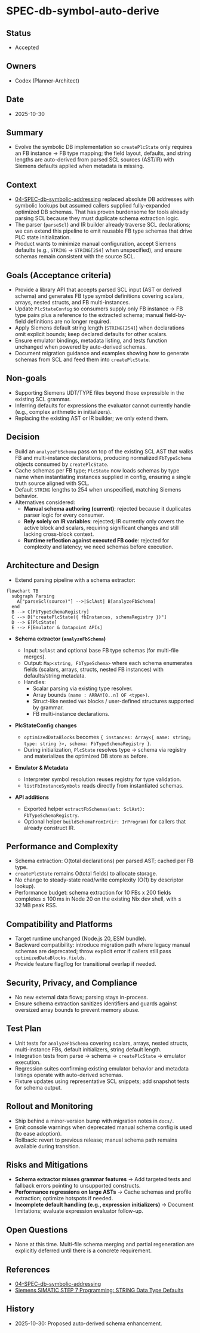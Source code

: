 # SPEC-db-symbol-auto-derive

## Status

- Accepted

## Owners

- Codex (Planner-Architect)

## Date

- 2025-10-30

## Summary

- Evolve the symbolic DB implementation so `createPlcState` only requires an FB instance → FB type mapping; the field layout, defaults, and string lengths are auto-derived from parsed SCL sources (AST/IR) with Siemens defaults applied when metadata is missing.

## Context

- [04-SPEC-db-symbolic-addressing](04-SPEC-db-symbolic-addressing.md) replaced absolute DB addresses with symbolic lookups but assumed callers supplied fully-expanded optimized DB schemas. That has proven burdensome for tools already parsing SCL because they must duplicate schema extraction logic.
- The parser (`parseScl`) and IR builder already traverse SCL declarations; we can extend this pipeline to emit reusable FB type schemas that drive PLC state initialization.
- Product wants to minimize manual configuration, accept Siemens defaults (e.g., `STRING` → `STRING[254]` when unspecified), and ensure schemas remain consistent with the source SCL.

## Goals (Acceptance criteria)

- Provide a library API that accepts parsed SCL input (AST or derived schema) and generates FB type symbol definitions covering scalars, arrays, nested structs, and FB multi-instances.
- Update `PlcStateConfig` so consumers supply only FB instance → FB type pairs plus a reference to the extracted schema; manual field-by-field definitions are no longer required.
- Apply Siemens default string length (`STRING[254]`) when declarations omit explicit bounds; keep declared defaults for other scalars.
- Ensure emulator bindings, metadata listing, and tests function unchanged when powered by auto-derived schemas.
- Document migration guidance and examples showing how to generate schemas from SCL and feed them into `createPlcState`.

## Non-goals

- Supporting Siemens UDT/TYPE files beyond those expressible in the existing SCL grammar.
- Inferring defaults for expressions the evaluator cannot currently handle (e.g., complex arithmetic in initializers).
- Replacing the existing AST or IR builder; we only extend them.

## Decision

- Build an `analyzeFbSchema` pass on top of the existing SCL AST that walks FB and multi-instance declarations, producing normalized `FbTypeSchema` objects consumed by `createPlcState`.
- Cache schemas per FB type; `PlcState` now loads schemas by type name when instantiating instances supplied in config, ensuring a single truth source aligned with SCL.
- Default `STRING` lengths to 254 when unspecified, matching Siemens behavior.
- Alternatives considered:
  - **Manual schema authoring (current)**: rejected because it duplicates parser logic for every consumer.
  - **Rely solely on IR variables**: rejected; IR currently only covers the active block and scalars, requiring significant changes and still lacking cross-block context.
  - **Runtime reflection against executed FB code**: rejected for complexity and latency; we need schemas before execution.

## Architecture and Design

- Extend parsing pipeline with a schema extractor:

```mermaid
flowchart TB
  subgraph Parsing
    A["parseScl(source)"] -->|SclAst| B[analyzeFbSchema]
  end
  B --> C[FbTypeSchemaRegistry]
  C --> D["createPlcState({ fbInstances, schemaRegistry })"]
  D --> E[PlcState]
  E --> F[Emulator & Datapoint APIs]
```

- **Schema extractor (`analyzeFbSchema`)**
  - Input: `SclAst` and optional base FB type schemas (for multi-file merges).
  - Output: `Map<string, FbTypeSchema>` where each schema enumerates fields (scalars, arrays, structs, nested FB instances) with defaults/string metadata.
  - Handles:
    - Scalar parsing via existing type resolver.
    - Array bounds `(name : ARRAY[0..n] OF <type>)`.
    - Struct-like nested `VAR` blocks / user-defined structures supported by grammar.
    - FB multi-instance declarations.

- **PlcStateConfig changes**
  - `optimizedDataBlocks` becomes `{ instances: Array<{ name: string; type: string }>, schema: FbTypeSchemaRegistry }`.
  - During initialization, `PlcState` resolves type → schema via registry and materializes the optimized DB store as before.

- **Emulator & Metadata**
  - Interpreter symbol resolution reuses registry for type validation.
  - `listFbInstanceSymbols` reads directly from instantiated schemas.

- **API additions**
  - Exported helper `extractFbSchemas(ast: SclAst): FbTypeSchemaRegistry`.
  - Optional helper `buildSchemaFromIr(ir: IrProgram)` for callers that already construct IR.

## Performance and Complexity

- Schema extraction: O(total declarations) per parsed AST; cached per FB type.
- `createPlcState` remains O(total fields) to allocate storage.
- No change to steady-state read/write complexity (O(1) by descriptor lookup).
- Performance budget: schema extraction for 10 FBs x 200 fields completes ≤ 100 ms in Node 20 on the existing Nix dev shell, with ≤ 32 MB peak RSS.

## Compatibility and Platforms

- Target runtime unchanged (Node.js 20, ESM bundle).
- Backward compatibility: introduce migration path where legacy manual schemas are deprecated; throw explicit error if callers still pass `optimizedDataBlocks.fields`.
- Provide feature flag/log for transitional overlap if needed.

## Security, Privacy, and Compliance

- No new external data flows; parsing stays in-process.
- Ensure schema extraction sanitizes identifiers and guards against oversized array bounds to prevent memory abuse.

## Test Plan

- Unit tests for `analyzeFbSchema` covering scalars, arrays, nested structs, multi-instance FBs, default initializers, string default length.
- Integration tests from parse → schema → `createPlcState` → emulator execution.
- Regression suites confirming existing emulator behavior and metadata listings operate with auto-derived schemas.
- Fixture updates using representative SCL snippets; add snapshot tests for schema output.

## Rollout and Monitoring

- Ship behind a minor-version bump with migration notes in `docs/`.
- Emit console warnings when deprecated manual schema config is used (to ease adoption).
- Rollback: revert to previous release; manual schema path remains available during transition.

## Risks and Mitigations

- **Schema extractor misses grammar features** → Add targeted tests and fallback errors pointing to unsupported constructs.
- **Performance regressions on large ASTs** → Cache schemas and profile extraction; optimize hotspots if needed.
- **Incomplete default handling (e.g., expression initializers)** → Document limitations; evaluate expression evaluator follow-up.

## Open Questions

- None at this time. Multi-file schema merging and partial regeneration are explicitly deferred until there is a concrete requirement.

## References

- [04-SPEC-db-symbolic-addressing](04-SPEC-db-symbolic-addressing.md)
- [Siemens SIMATIC STEP 7 Programming: STRING Data Type Defaults](https://support.industry.siemens.com/cs/document/109757618)

## History

- 2025-10-30: Proposed auto-derived schema enhancement.
